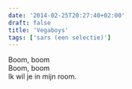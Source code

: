 ```yaml
---
date: '2014-02-25T20:27:40+02:00'
draft: false
title: 'Vegaboys'
tags: ['sars (een selectie)']
---
```


Boom, boom <br>
Boom, boom <br>
Ik wil je in mijn room.
